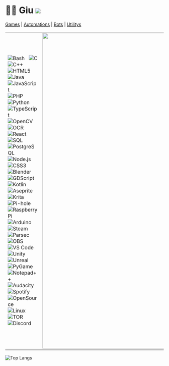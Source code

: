 # 👋🏻 Giu <img src="https://views.whatilearened.today/views/github/o-giu/views.svg"/>
[Games](https://github.com/stars/o-giu/lists/games) | [Automations](https://github.com/stars/o-giu/lists/automations) | [Bots](https://github.com/stars/o-giu/lists/bots) | [Utilitys](https://github.com/stars/o-giu/lists/utilitys)
<!-- <img src="https://upload.wikimedia.org/wikipedia/commons/0/05/Flag_of_Brazil.svg" alt="Bandeira do Brasil" width="20"/> $\textcolor{green}{Eu\ gosto\ de\ desenvolver\ jogos\ e\ programas\ em\ geral}$.<br><img src="https://upload.wikimedia.org/wikipedia/en/a/a4/Flag_of_the_United_States.svg" alt="Bandeira dos EUA" width="20"/> $\textcolor{red}{I\ like\ developing\ games\ and\ programs\ in\ general}$.<br><br> -->
| | |
|:--|--:|
| <div align="justify">![Bash](https://img.shields.io/badge/Bash-4A4A4A?style=flat&logo=gnu-bash&logoColor=white) ![C](https://img.shields.io/badge/C-4A4A4A?style=flat&logo=c&logoColor=white) ![C++](https://img.shields.io/badge/C++-4A4A4A?style=flat&logo=c%2B%2B&logoColor=white) ![HTML5](https://img.shields.io/badge/HTML5-4A4A4A?style=flat&logo=html5&logoColor=white) ![Java](https://img.shields.io/badge/Java-4A4A4A?style=flat&logo=java&logoColor=white) ![JavaScript](https://img.shields.io/badge/JavaScript-4A4A4A?style=flat&logo=javascript&logoColor=white) ![PHP](https://img.shields.io/badge/PHP-4A4A4A?style=flat&logo=php&logoColor=white) ![Python](https://img.shields.io/badge/Python-4A4A4A?style=flat&logo=python&logoColor=white) ![TypeScript](https://img.shields.io/badge/TypeScript-4A4A4A?style=flat&logo=typescript&logoColor=white) ![OpenCV](https://img.shields.io/badge/OpenCV-4A4A4A?style=flat&logo=opencv&logoColor=white) ![OCR](https://img.shields.io/badge/OCR-4A4A4A?style=flat&logo=ocr&logoColor=white) ![React](https://img.shields.io/badge/React-4A4A4A?style=flat&logo=react&logoColor=white) ![SQL](https://img.shields.io/badge/SQL-4A4A4A?style=flat&logo=sql&logoColor=white) ![PostgreSQL](https://img.shields.io/badge/PostgreSQL-4A4A4A?style=flat&logo=postgresql&logoColor=white) ![Node.js](https://img.shields.io/badge/Node.js-4A4A4A?style=flat&logo=node.js&logoColor=white) ![CSS3](https://img.shields.io/badge/CSS3-4A4A4A?style=flat&logo=css3&logoColor=white) ![Blender](https://img.shields.io/badge/Blender-4A4A4A?style=flat&logo=blender&logoColor=white) ![GDScript](https://img.shields.io/badge/GDScript-4A4A4A?style=flat&logo=godot&logoColor=white) ![Kotlin](https://img.shields.io/badge/Kotlin-4A4A4A?style=flat&logo=kotlin&logoColor=white) ![Aseprite](https://img.shields.io/badge/Aseprite-4A4A4A?style=flat&logo=aseprite&logoColor=white) ![Krita](https://img.shields.io/badge/Krita-4A4A4A?style=flat&logo=krita&logoColor=white) ![Pi-hole](https://img.shields.io/badge/Pi--hole-4A4A4A?style=flat&logo=pi-hole&logoColor=white) ![Raspberry Pi](https://img.shields.io/badge/Raspberry%20Pi-4A4A4A?style=flat&logo=raspberry-pi&logoColor=white) ![Arduino](https://img.shields.io/badge/Arduino-4A4A4A?style=flat&logo=arduino&logoColor=white) ![Steam](https://img.shields.io/badge/Steam-4A4A4A?style=flat&logo=steam&logoColor=white) ![Parsec](https://img.shields.io/badge/Parsec-4A4A4A?style=flat&logo=parsec&logoColor=white) ![OBS](https://img.shields.io/badge/OBS-4A4A4A?style=flat&logo=obs-studio&logoColor=white) ![VS Code](https://img.shields.io/badge/VS%20Code-4A4A4A?style=flat&logo=visual-studio-code&logoColor=white) ![Unity](https://img.shields.io/badge/Unity-4A4A4A?style=flat&logo=unity&logoColor=white) ![Unreal](https://img.shields.io/badge/Unreal-4A4A4A?style=flat&logo=unreal-engine&logoColor=white) ![PyGame](https://img.shields.io/badge/PyGame-4A4A4A?style=flat&logo=pygame&logoColor=white) ![Notepad++](https://img.shields.io/badge/Notepad++-4A4A4A?style=flat&logo=notepad%2B%2B&logoColor=white) ![Audacity](https://img.shields.io/badge/Audacity-4A4A4A?style=flat&logo=audacity&logoColor=white) ![Spotify](https://img.shields.io/badge/Spotify-4A4A4A?style=flat&logo=spotify&logoColor=white) ![OpenSource](https://img.shields.io/badge/OpenSource-4A4A4A?style=flat&logo=opensource&logoColor=white) ![Linux](https://img.shields.io/badge/Linux-4A4A4A?style=flat&logo=linux&logoColor=white) ![TOR](https://img.shields.io/badge/TOR-4A4A4A?style=flat&logo=tor-project&logoColor=white) ![Discord](https://img.shields.io/badge/Discord-4A4A4A?style=flat&logo=discord&logoColor=white)</div> | <img src="https://github.com/user-attachments/assets/e044306e-3401-4f9c-8ec2-94b8ad1b1f9f" width="1000" alt="Imagem do perfil"> |

![Top Langs](https://github-readme-stats.vercel.app/api/top-langs/?username=o-giu&hide_progress=true)
